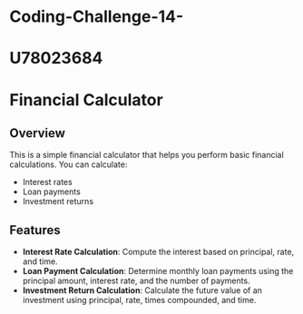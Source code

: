 # Coding-Challenge-14-
# U78023684
# Financial Calculator

## Overview
This is a simple financial calculator that helps you perform basic financial calculations. You can calculate:
- Interest rates
- Loan payments
- Investment returns

## Features
- **Interest Rate Calculation**: Compute the interest based on principal, rate, and time.
- **Loan Payment Calculation**: Determine monthly loan payments using the principal amount, interest rate, and the number of payments.
- **Investment Return Calculation**: Calculate the future value of an investment using principal, rate, times compounded, and time.